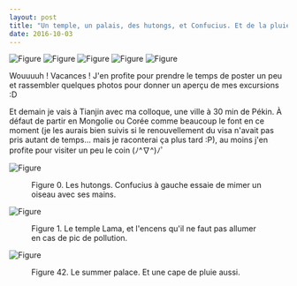 ```yaml
---
layout: post
title: "Un temple, un palais, des hutongs, et Confucius. Et de la pluie."
date: 2016-10-03
---
```


![Figure](/tiny-blog/assets/posts/2016-10-03-Temple-palais-hutongs-confucius-pluie/brrr1.png)
![Figure](/tiny-blog/assets/posts/2016-10-03-Temple-palais-hutongs-confucius-pluie/brrr2.png)
![Figure](/tiny-blog/assets/posts/2016-10-03-Temple-palais-hutongs-confucius-pluie/brrr3.png)
![Figure](/tiny-blog/assets/posts/2016-10-03-Temple-palais-hutongs-confucius-pluie/brrr4.png)
![Figure](/tiny-blog/assets/posts/2016-10-03-Temple-palais-hutongs-confucius-pluie/brrr5.png)

Wouuuuh ! Vacances ! J'en profite pour prendre le temps de poster un peu et rassembler quelques photos pour donner un aperçu de mes excursions :D

Et demain je vais à Tianjin avec ma colloque, une ville à 30 min de Pékin. À défaut de partir en Mongolie ou Corée comme beaucoup le font en ce moment (je les aurais bien suivis si le renouvellement du visa n'avait pas pris autant de temps... mais je raconterai ça plus tard :P), au moins j'en profite pour visiter un peu le coin (ﾉ^∇^)ﾉﾟ

![Figure](/tiny-blog/assets/posts/2016-10-03-Temple-palais-hutongs-confucius-pluie/hutong.png)
<figure>
	<figcaption>Figure 0. Les hutongs. Confucius à gauche essaie de mimer un oiseau avec ses mains.</figcaption>
</figure>

![Figure](/tiny-blog/assets/posts/2016-10-03-Temple-palais-hutongs-confucius-pluie/temple.png)
<figure>
	<figcaption>Figure 1. Le temple Lama, et l'encens qu'il ne faut pas allumer en cas de pic de pollution.</figcaption>
</figure>

![Figure](/tiny-blog/assets/posts/2016-10-03-Temple-palais-hutongs-confucius-pluie/sumpal.png)
<figure>
	<figcaption>Figure 42. Le summer palace. Et une cape de pluie aussi.</figcaption>
</figure>